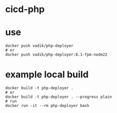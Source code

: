 # cicd-php

# use
```shell
docker push vadik/php-deployer
# or
docker push vadik/php-deployer:8.1-fpm-node22
```

# example local build
```shell
docker build -t php-deployer .
# or
docker build -t php-deployer . --progress plain
# run
docker run -it --rm php-deployer bash
```